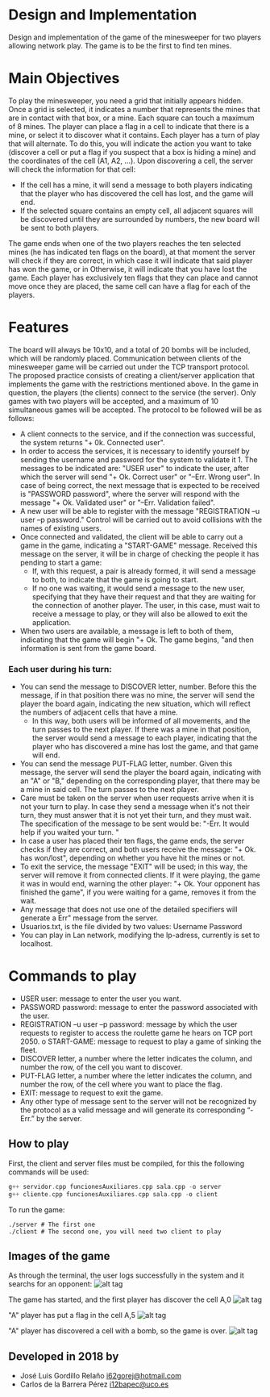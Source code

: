 # Design and Implementation
Design and implementation of the game of the minesweeper for two players allowing network play. The game is to be the first to find ten mines.

# Main Objectives
To play the minesweeper, you need a grid that initially appears hidden. Once a grid is selected, it indicates a number that represents the mines that are in contact with that box, or a mine. Each square can touch a maximum of 8 mines. The player can place a flag in a cell to indicate that there is a mine, or select it to discover what it contains.
Each player has a turn of play that will alternate. To do this, you will indicate the action you want to take (discover a cell or put a flag if you suspect that a box is hiding a mine) and the coordinates of the cell (A1, A2, ...).
Upon discovering a cell, the server will check the information for that cell:
- If the cell has a mine, it will send a message to both players indicating that the player who has discovered the cell has lost, and the game will end.
- If the selected square contains an empty cell, all adjacent squares will be discovered until they are surrounded by numbers, the new board will be sent to both players.

The game ends when one of the two players reaches the ten selected mines (he has indicated ten flags on the board), at that moment the server will check if they are correct, in which case it will indicate that said player has won the game, or in Otherwise, it will indicate that you have lost the game. Each player has exclusively ten flags that they can place and cannot move once they are placed, the same cell can have a flag for each of the players.

# Features
The board will always be 10x10, and a total of 20 bombs will be included, which will be randomly placed.
Communication between clients of the minesweeper game will be carried out under the TCP transport protocol. 
The proposed practice consists of creating a client/server application that implements the game with the restrictions mentioned above. In the game in question, the players (the clients) connect to the service (the server). Only games with two players will be accepted, and a maximum of 10 simultaneous games will be accepted. The protocol to be followed will be as follows:
- A client connects to the service, and if the connection was successful, the system
returns "+ 0k. Connected user".
- In order to access the services, it is necessary to identify yourself by sending the
username and password for the system to validate it 1. The messages to be indicated are: "USER user" to indicate the user, after which the server will send "+ Ok. Correct user" or "–Err. Wrong user". In case of being correct, the next message that is expected to be received is "PASSWORD password", where the server will respond with the message "+ Ok. Validated user" or "–Err. Validation failed".
- A new user will be able to register with the message "REGISTRATION –u user –p password." Control will be carried out to avoid collisions with the names of existing users.
- Once connected and validated, the client will be able to carry out a game in the game, indicating a "START-GAME" message. Received this message on the server, it will be in charge of checking the people it has pending to start a game:
    - If, with this request, a pair is already formed, it will send a message to both, to indicate that the game is going to start.
    - If no one was waiting, it would send a message to the new user, specifying that they have their request and that they are waiting for the connection of another player. The user, in this case, must wait to receive a message to play, or they will also be allowed to exit the application.
- When two users are available, a message is left to both of them, indicating that the game will begin "+ Ok. The game begins, "and then information is sent from the game board.

### Each user during his turn:
- You can send the message to DISCOVER letter, number. Before this
the message, if in that position there was no mine, the server will send the player the board again, indicating the new situation, which will reflect the numbers of adjacent cells that have a mine.
    - In this way, both users will be informed of all movements, and the turn passes to the next player. If there was a mine in that position, the server would send a message to each player, indicating that the player who has discovered a mine has lost the game, and that game will end.
- You can send the message PUT-FLAG letter, number. Given this message, the server will send the player the board again, indicating with an "A" or "B," depending on the corresponding player, that there may be a mine in said cell. The turn passes to the next player.
- Care must be taken on the server when user requests arrive when it is not your turn to play. In case they send a message when it's not
their turn, they must answer that it is not yet their turn, and they must wait. The
specification of the message to be sent would be: "-Err. It would help if you waited your turn. "
- In case a user has placed their ten flags, the game ends, the server checks if they are correct, and both users receive the message: "+ Ok. <User name> has won/lost", depending on whether you have hit the mines or not.
- To exit the service, the message "EXIT" will be used; in this way, the server will remove it from connected clients. If it were playing, the game it was in would end, warning the other player: "+ Ok. Your opponent has finished the game", if you were waiting for a game, removes it from the wait.
- Any message that does not use one of the detailed specifiers will generate a Err" message from the server.
- Usuarios.txt, is the file divided by two values: Username Password
- You can play in Lan network, modifying the Ip-adress, currently is set to localhost.

# Commands to play
- USER user: message to enter the user you want.
- PASSWORD password: message to enter the password associated with the user.
- REGISTRATION –u user –p password: message by which the user requests to register to access the roulette game he hears on TCP port 2050. o START-GAME: message to request to play a game of sinking the fleet.
- DISCOVER letter, a number where the letter indicates the column, and number the row, of the cell you want to discover.
- PUT-FLAG letter, a number where the letter indicates the column, and number the row, of the cell where you want to place the flag.
- EXIT: message to request to exit the game.
- Any other type of message sent to the server will not be recognized by the protocol as a valid message and will generate its corresponding “-Err.” by the server.

## How to play
First, the client and server files must be compiled, for this the following commands will be used:
```c++
g++ servidor.cpp funcionesAuxiliares.cpp sala.cpp -o server
g++ cliente.cpp funcionesAuxiliares.cpp sala.cpp -o client
```
To run the game:
```
./server # The first one
./client # The second one, you will need two client to play
```
## Images of the game
As through the terminal, the user logs successfully in the system and it searchs for an opponent:
![alt tag](https://i.imgur.com/E72oC2Z.png)

The game has started, and the first player has discover the cell A,0
![alt tag](https://i.imgur.com/sbJmYVI.png)

"A" player has put a flag in the cell A,5
![alt tag](https://i.imgur.com/ZOcyPwC.png)

"A" player has discovered a cell with a bomb, so the game is over.
![alt tag](https://i.imgur.com/t1KOssl.png)


## Developed in 2018 by
- José Luis Gordillo Relaño <i62gorej@hotmail.com>
- Carlos de la Barrera Pérez <i12bapec@uco.es>
